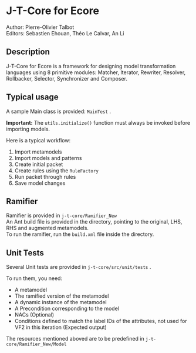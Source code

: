 # J-T-Core for Ecore

Author: Pierre-Olivier Talbot \
Editors: Sebastien Ehouan, Théo Le Calvar, An Li

## Description

J-T-Core for Ecore is a framework for designing model transformation languages using 8 primitive modules: Matcher, Iterator, Rewriter, Resolver, Rollbacker, Selector, Synchronizer and Composer.

## Typical usage

A sample Main class is provided: `MainTest` .

**Important:** The `utils.initialize()` function must always be invoked before importing models.

Here is a typical workflow:
1. Import metamodels
2. Import models and patterns
3. Create initial packet
4. Create rules using the `RuleFactory`
5. Run packet through rules
6. Save model changes

## Ramifier

Ramifier is provided in `j-t-core/Ramifier_New` \
An Ant build file is provided in the directory, pointing to the original, LHS, RHS and augmented metamodels. \
To run the ramifier, run the `build.xml` file inside the directory.

## Unit Tests

Several Unit tests are provided in `j-t-core/src/unit/tests` .

To run them, you need:
* A metamodel
* The ramified version of the metamodel
* A dynamic instance of the metamodel
* A Precondition corresponding to the model
* NACs (Optional)
* Conditions defined to match the label IDs of the attributes, not used for VF2 in this iteration (Expected output)

The resources mentioned aboved are to be predefined in `j-t-core/Ramifier_New/Model`
